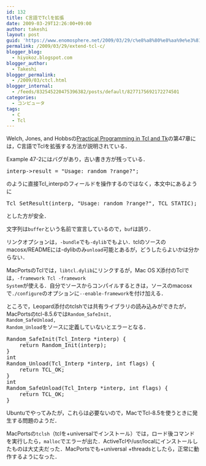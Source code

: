 ```yaml
---
id: 132
title: C言語でTclを拡張
date: 2009-03-29T12:26:00+09:00
author: takeshi
layout: post
guid: 'https://www.enomosphere.net/2009/03/29/c%e8%a8%80%e8%aa%9e%e3%81%a7tcl%e3%82%92%e6%8b%a1%e5%bc%b5/'
permalink: /2009/03/29/extend-tcl-c/
blogger_blog:
  - hiyokoz.blogspot.com
blogger_author:
  - Takeshi
blogger_permalink:
  - /2009/03/ctcl.html
blogger_internal:
  - /feeds/832545220475396382/posts/default/8277175692172274501
categories:
  - コンピュータ
tags:
  - C
  - Tcl
---
```

Welch, Jones, and Hobbsの<a href="http://www.amazon.co.jp/gp/product/0130385603?ie=UTF8&amp;tag=enomospheddoj-22&amp;linkCode=as2&amp;camp=247&amp;creative=7399&amp;creativeASIN=0130385603">Practical Programming in Tcl and Tk</a>の第47章には，C言語でTclを拡張する方法が説明されている．

Example 47-2にはバグがあり，古い書き方が残っている．
<pre>
interp-&gt;result = "Usage: random ?range?";</pre>
のように直接Tcl_interpのフィールドを操作するのではなく，本文中にあるように
<pre>
Tcl_SetResult(interp, "Usage: random ?range?", TCL_STATIC);</pre>
とした方が安全．

文字列は<code>buffer</code>という名前で宣言しているので，<code>buf</code>は誤り．

リンクオプションは，<code>-bundle</code>でも<code>-dylib</code>でもよい．tclのソースのmacosx/READMEには-dylibのみ<code>unload</code>可能とあるが，どうしたらよいかは分からない．

MacPortsのTclでは，<code>libtcl.dylib</code>にリンクするが，Mac OS X添付のTclでは，<code>-framework Tcl -framework System</code>が使える．自分でソースからコンパイルするときは，ソースのmacosxで<code>./configure</code>のオプションに<code>--enable-framework</code>を付け加える．

ところで，Leopard添付のtclshでは共有ライブラリの読み込みができたが，MacPortsのtcl-8.5.6では<code>Random_SafeInit, Random_SafeUnload, Random_Unload</code>をソースに定義していないとエラーとなる．
<pre>
Random_SafeInit(Tcl_Interp *interp) {
    return Random_Init(interp);
}
int
Random_Unload(Tcl_Interp *interp, int flags) {
    return TCL_OK;
}
int
Random_SafeUnload(Tcl_Interp *interp, int flags) {
    return TCL_OK;
}</pre>
Ubuntuでやってみたが，これらは必要ないので，MacでTcl-8.5を使うときに発生する問題のようだ．

MacPortsの<code>tclsh</code>（tclを+universalでインストール）では，ロード後コマンドを実行したら，<code>malloc</code>でエラーが出た．ActiveTclや/usr/localにインストールしたものは大丈夫だった．MacPortsでも+universal +threadsとしたら，正常に動作するようになった．
